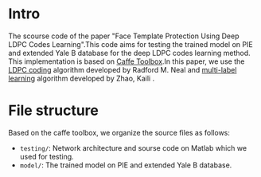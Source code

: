 # Intro
The scourse code of the paper "Face Template Protection Using Deep LDPC Codes Learning".This code aims for testing the trained model on PIE and extended Yale B database for the deep LDPC codes learning method. This implementation is based on [Caffe Toolbox](https://github.com/BVLC/caffe).In this paper, we use the [LDPC coding](http://www.cs.utoronto.ca/~radford/ldpc.software.html) algorithm developed by Radford M. Neal  and [multi-label learning](https://github.com/zkl20061823/DRML) algorithm developed by Zhao, Kaili .
# File structure
Based on the caffe toolbox, we organize the source files as follows:
- `testing/`: Network architecture and sourse code on Matlab which we used for testing.
- `model/`: The trained model on PIE and extended Yale B database.
